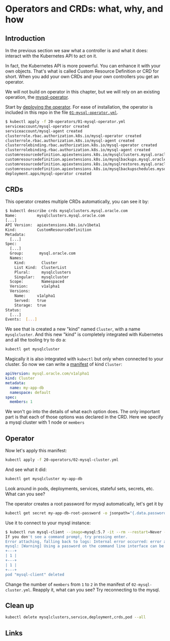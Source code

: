 # Operators and CRDs: what, why, and how

## Introduction

In the previous section we saw what a controller is and what it does: interact with the Kubernetes API to act on it.

In fact, the Kubernetes API is more powerful. You can enhance it with your own objects. That's what is called Custom Resource Definition or CRD for short. When you add your own CRDs and your own controllers you get an operator.

We will not build on operator in this chapter, but we will rely on an existing operation, the [mysql-operator](https://github.com/oracle/mysql-operator).

Start by [deploying the operator](https://github.com/oracle/mysql-operator/blob/master/docs/tutorial.md). For ease of installation, the operator is included in this repo in the file [`01-mysql-operator.yml`](./01-mysql-operator.yml).

```sh
$ kubectl apply -f 20-operators/01-mysql-operator.yml
serviceaccount/mysql-operator created
serviceaccount/mysql-agent created
clusterrole.rbac.authorization.k8s.io/mysql-operator created
clusterrole.rbac.authorization.k8s.io/mysql-agent created
clusterrolebinding.rbac.authorization.k8s.io/mysql-operator created
clusterrolebinding.rbac.authorization.k8s.io/mysql-agent created
customresourcedefinition.apiextensions.k8s.io/mysqlclusters.mysql.oracle.com created
customresourcedefinition.apiextensions.k8s.io/mysqlbackups.mysql.oracle.com created
customresourcedefinition.apiextensions.k8s.io/mysqlrestores.mysql.oracle.com created
customresourcedefinition.apiextensions.k8s.io/mysqlbackupschedules.mysql.oracle.com created
deployment.apps/mysql-operator created
```

## CRDs

This operator creates multiple CRDs automatically, you can see it by:

```sh
$ kubectl describe crds mysqlclusters.mysql.oracle.com
Name:         mysqlclusters.mysql.oracle.com
[...]
API Version:  apiextensions.k8s.io/v1beta1
Kind:         CustomResourceDefinition
Metadata:
  [...]
Spec:
  [...]
  Group:       mysql.oracle.com
  Names:
    Kind:       Cluster
    List Kind:  ClusterList
    Plural:     mysqlclusters
    Singular:   mysqlcluster
  Scope:        Namespaced
  Version:      v1alpha1
  Versions:
    Name:     v1alpha1
    Served:   true
    Storage:  true
Status:
  [...]
Events:  [...]
```

We see that is created a new "kind" named `Cluster`, with a name `mysqlcluster`. And this new "kind" is completely integrated with Kubernetes and all the tooling try to do a:

```sh
kubectl get mysqlcluster
```

Magically it is also integrated with `kubectl` but only when connected to your cluster. So now we can write a [manifest](./02-mysql-cluster.yml) of kind `Cluster`:

```yml
apiVersion: mysql.oracle.com/v1alpha1
kind: Cluster
metadata:
  name: my-app-db
  namespace: default
spec:
  members: 1
```

We won't go into the details of what each option does. The only important part is that each of those options was declared in the CRD. Here we specify a mysql cluster with 1 node or `members`

## Operator

Now let's apply this manifest:

```sh
kubectl apply -f 20-operators/02-mysql-cluster.yml
```

And see what it did:

```sh
kubectl get mysqlcluster my-app-db
```

Look around in pods, deployments, services, stateful sets, secrets, etc. What can you see?

The operator creates a root password for mysql automatically, let's get it by

```sh
kubectl get secret my-app-db-root-password -o jsonpath="{.data.password}" | base64 --decode
```

Use it to connect to your mysql instance:

```sh
$ kubectl run mysql-client --image=mysql:5.7 -it --rm --restart=Never -- mysql -h my-app-db -uroot -p<PASSWORD> -e 'SELECT 1'
If you don't see a command prompt, try pressing enter.
Error attaching, falling back to logs: Internal error occurred: error attaching to container: container not running (ce62ea67ace6b65020d75646e3d31cad41f275ff51a05964a100ed8a87bf77c7)
mysql: [Warning] Using a password on the command line interface can be insecure.
+---+
| 1 |
+---+
| 1 |
+---+
pod "mysql-client" deleted
```

Change the number of `members` from `1` to `2` in the manifest of `02-mysql-cluster.yml`. Reapply it, what can you see? Try reconnecting to the mysql.

## Clean up

```sh
kubectl delete mysqlclusters,service,deployment,crds,pod --all
```

## Links
